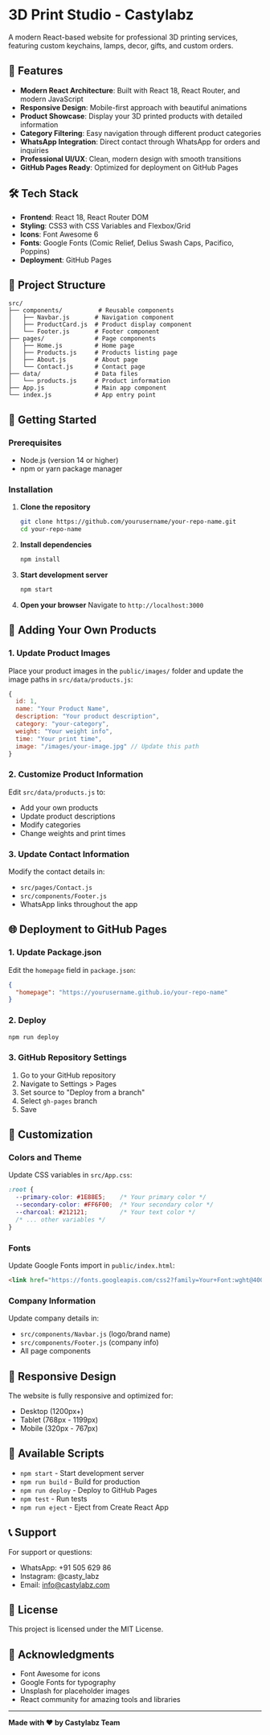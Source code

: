# 3D Print Studio - Castylabz

A modern React-based website for professional 3D printing services, featuring custom keychains, lamps, decor, gifts, and custom orders.

## 🚀 Features

- **Modern React Architecture**: Built with React 18, React Router, and modern JavaScript
- **Responsive Design**: Mobile-first approach with beautiful animations
- **Product Showcase**: Display your 3D printed products with detailed information
- **Category Filtering**: Easy navigation through different product categories
- **WhatsApp Integration**: Direct contact through WhatsApp for orders and inquiries
- **Professional UI/UX**: Clean, modern design with smooth transitions
- **GitHub Pages Ready**: Optimized for deployment on GitHub Pages

## 🛠️ Tech Stack

- **Frontend**: React 18, React Router DOM
- **Styling**: CSS3 with CSS Variables and Flexbox/Grid
- **Icons**: Font Awesome 6
- **Fonts**: Google Fonts (Comic Relief, Delius Swash Caps, Pacifico, Poppins)
- **Deployment**: GitHub Pages

## 📁 Project Structure

```
src/
├── components/          # Reusable components
│   ├── Navbar.js       # Navigation component
│   ├── ProductCard.js  # Product display component
│   └── Footer.js       # Footer component
├── pages/              # Page components
│   ├── Home.js         # Home page
│   ├── Products.js     # Products listing page
│   ├── About.js        # About page
│   └── Contact.js      # Contact page
├── data/               # Data files
│   └── products.js     # Product information
├── App.js              # Main app component
└── index.js            # App entry point
```

## 🚀 Getting Started

### Prerequisites

- Node.js (version 14 or higher)
- npm or yarn package manager

### Installation

1. **Clone the repository**
   ```bash
   git clone https://github.com/yourusername/your-repo-name.git
   cd your-repo-name
   ```

2. **Install dependencies**
   ```bash
   npm install
   ```

3. **Start development server**
   ```bash
   npm start
   ```

4. **Open your browser**
   Navigate to `http://localhost:3000`

## 📸 Adding Your Own Products

### 1. Update Product Images

Place your product images in the `public/images/` folder and update the image paths in `src/data/products.js`:

```javascript
{
  id: 1,
  name: "Your Product Name",
  description: "Your product description",
  category: "your-category",
  weight: "Your weight info",
  time: "Your print time",
  image: "/images/your-image.jpg" // Update this path
}
```

### 2. Customize Product Information

Edit `src/data/products.js` to:
- Add your own products
- Update product descriptions
- Modify categories
- Change weights and print times

### 3. Update Contact Information

Modify the contact details in:
- `src/pages/Contact.js`
- `src/components/Footer.js`
- WhatsApp links throughout the app

## 🌐 Deployment to GitHub Pages

### 1. Update Package.json

Edit the `homepage` field in `package.json`:

```json
{
  "homepage": "https://yourusername.github.io/your-repo-name"
}
```

### 2. Deploy

```bash
npm run deploy
```

### 3. GitHub Repository Settings

1. Go to your GitHub repository
2. Navigate to Settings > Pages
3. Set source to "Deploy from a branch"
4. Select `gh-pages` branch
5. Save

## 🎨 Customization

### Colors and Theme

Update CSS variables in `src/App.css`:

```css
:root {
  --primary-color: #1E88E5;    /* Your primary color */
  --secondary-color: #FF6F00;  /* Your secondary color */
  --charcoal: #212121;         /* Your text color */
  /* ... other variables */
}
```

### Fonts

Update Google Fonts import in `public/index.html`:

```html
<link href="https://fonts.googleapis.com/css2?family=Your+Font:wght@400;700&display=swap" rel="stylesheet">
```

### Company Information

Update company details in:
- `src/components/Navbar.js` (logo/brand name)
- `src/components/Footer.js` (company info)
- All page components

## 📱 Responsive Design

The website is fully responsive and optimized for:
- Desktop (1200px+)
- Tablet (768px - 1199px)
- Mobile (320px - 767px)

## 🔧 Available Scripts

- `npm start` - Start development server
- `npm run build` - Build for production
- `npm run deploy` - Deploy to GitHub Pages
- `npm test` - Run tests
- `npm run eject` - Eject from Create React App

## 📞 Support

For support or questions:
- WhatsApp: +91 505 629 86
- Instagram: @casty_labz
- Email: info@castylabz.com

## 📄 License

This project is licensed under the MIT License.

## 🙏 Acknowledgments

- Font Awesome for icons
- Google Fonts for typography
- Unsplash for placeholder images
- React community for amazing tools and libraries

---

**Made with ❤️ by Castylabz Team**
